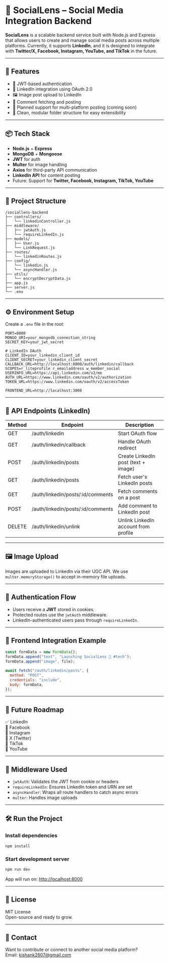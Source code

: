 # 📱 SocialLens – Social Media Integration Backend

**SocialLens** is a scalable backend service built with Node.js and Express that allows users to create and manage social media posts across multiple platforms. Currently, it supports **LinkedIn**, and it is designed to integrate with **Twitter/X, Facebook, Instagram, YouTube, and TikTok** in the future.

---

## 🚀 Features

- 🔐 JWT-based authentication
- 🧠 LinkedIn integration using OAuth 2.0
- 🖼️ Image post upload to LinkedIn
- 📝 Comment fetching and posting
- 🔌 Planned support for multi-platform posting (coming soon)
- 📁 Clean, modular folder structure for easy extensibility

---

## 📦 Tech Stack

- **Node.js** + **Express**
- **MongoDB** + **Mongoose**
- **JWT** for auth
- **Multer** for image handling
- **Axios** for third-party API communication
- **LinkedIn API** for content posting
- Future: Support for **Twitter, Facebook, Instagram, TikTok, YouTube**

---

## 📁 Project Structure

```
/sociallens-backend
├── controllers/
│   └── linkedinController.js
├── middleware/
│   ├── jwtAuth.js
│   └── requireLinkedIn.js
├── models/
│   ├── User.js
│   └── LinkRequest.js
├── routes/
│   └── linkedinRoutes.js
├── config/
│   └── linkedin.js
│   └── asyncHandler.js
├── utils/
│   └── encryptDecryptData.js
├── app.js
├── server.js
└── .env
```

---

## ⚙️ Environment Setup

Create a `.env` file in the root:

```env
PORT=8000
MONGO_URI=your_mongodb_connection_string
SECRET_KEY=your_jwt_secret

# LinkedIn OAuth
CLIENT_ID=your_linkedin_client_id
CLIENT_SECRET=your_linkedin_client_secret
CALLBACK_URL=http://localhost:8000/auth/linkedin/callback
SCOPES=r_liteprofile r_emailaddress w_member_social
USERINFO_URL=https://api.linkedin.com/v2/me
AUTH_URL=https://www.linkedin.com/oauth/v2/authorization
TOKEN_URL=https://www.linkedin.com/oauth/v2/accessToken

FRONTEND_URL=http://localhost:3000
```

---

## 🧪 API Endpoints (LinkedIn)

| Method | Endpoint                          | Description                            |
|--------|-----------------------------------|----------------------------------------|
| GET    | /auth/linkedin                    | Start OAuth flow                       |
| GET    | /auth/linkedin/callback           | Handle OAuth redirect                  |
| POST   | /auth/linkedin/posts              | Create LinkedIn post (text + image)    |
| GET    | /auth/linkedin/posts              | Fetch user's LinkedIn posts            |
| GET    | /auth/linkedin/posts/:id/comments | Fetch comments on a post               |
| POST   | /auth/linkedin/posts/:id/comments | Add comment to LinkedIn post           |
| DELETE | /auth/linkedin/unlink             | Unlink LinkedIn account from profile   |

---

## 🖼️ Image Upload

Images are uploaded to LinkedIn via their UGC API. We use `multer.memoryStorage()` to accept in-memory file uploads.

---

## 🧠 Authentication Flow

- Users receive a **JWT** stored in cookies.
- Protected routes use the `jwtAuth` middleware.
- LinkedIn-authenticated users pass through `requireLinkedIn`.

---

## 📡 Frontend Integration Example

```js
const formData = new FormData();
formData.append("text", "Launching SocialLens 🚀 #tech");
formData.append("image", file);

await fetch("/auth/linkedin/posts", {
  method: "POST",
  credentials: "include",
  body: formData,
});
```

---

## 🔮 Future Roadmap

✅ LinkedIn  
🔲 Facebook  
🔲 Instagram  
🔲 X (Twitter)  
🔲 TikTok  
🔲 YouTube

---

## 🧩 Middleware Used

- `jwtAuth`: Validates the JWT from cookie or headers
- `requireLinkedIn`: Ensures LinkedIn token and URN are set
- `asyncHandler`: Wraps all route handlers to catch async errors
- `multer`: Handles image uploads

---

## 🛠️ Run the Project

### Install dependencies

```bash
npm install
```

### Start development server

```bash
npm run dev
```

App will run on: [http://localhost:8000](http://localhost:8000)

---

## 🤝 License

MIT License  
Open-source and ready to grow.

---

## 📧 Contact

Want to contribute or connect to another social media platform?  
Email: kishank2607@gmail.com
